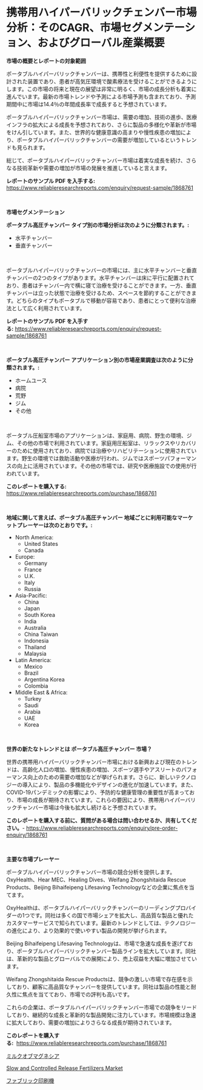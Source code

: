 <p><h1>携帯用ハイパーバリックチェンバー市場分析：そのCAGR、市場セグメンテーション、およびグローバル産業概要</h1></p><p><strong>市場の概要とレポートの対象範囲</strong></p>
<p><p>ポータブルハイパーバリックチャンバーは、携帯性と利便性を提供するために設計された装置であり、患者が高気圧環境で酸素療法を受けることができるようにします。この市場の将来と現在の展望は非常に明るく、市場の成長分析も着実に進んでいます。最新の市場トレンドや予測による市場予測も含まれており、予測期間中に市場は14.4％の年間成長率で成長すると予想されています。</p><p>ポータブルハイパーバリックチャンバー市場は、需要の増加、技術の進歩、医療インフラの拡大による成長を予想されており、さらに製品の多様化や革新が市場をけん引しています。また、世界的な健康意識の高まりや慢性疾患の増加により、ポータブルハイパーバリックチャンバーの需要が増加しているというトレンドも見られます。</p><p>総じて、ポータブルハイパーバリックチャンバー市場は着実な成長を続け、さらなる技術革新や需要の増加が市場の発展を推進していると言えます。</p></p>
<p><strong>レポートのサンプル PDF を入手する:</strong> <a href="https://www.reliableresearchreports.com/enquiry/request-sample/1868761">https://www.reliableresearchreports.com/enquiry/request-sample/1868761</a></p>
<p>&nbsp;</p>
<p><strong>市場セグメンテーション</strong></p>
<p><strong>ポータブル高圧チャンバー タイプ別の市場分析は次のように分類されます。:</strong></p>
<p><ul><li>水平チャンバー</li><li>垂直チャンバー</li></ul></p>
<p>&nbsp;</p>
<p><p>ポータブルハイパーバリックチャンバーの市場には、主に水平チャンバーと垂直チャンバーの2つのタイプがあります。水平チャンバーは床に平行に配置されており、患者はチャンバー内で横に寝て治療を受けることができます。一方、垂直チャンバーは立った状態で治療を受けるため、スペースを節約することができます。どちらのタイプもポータブルで移動が容易であり、患者にとって便利な治療法として広く利用されています。</p></p>
<p><strong>レポートのサンプル PDF を入手する:</strong>&nbsp;<a href="https://www.reliableresearchreports.com/enquiry/request-sample/1868761">https://www.reliableresearchreports.com/enquiry/request-sample/1868761</a></p>
<p>&nbsp;</p>
<p><strong> ポータブル高圧チャンバー アプリケーション別の市場産業調査は次のように分類されます。:</strong></p>
<p><ul><li>ホームユース</li><li>病院</li><li>荒野</li><li>ジム</li><li>その他</li></ul></p>
<p>&nbsp;</p>
<p><p>ポータブル圧船室市場のアプリケーションは、家庭用、病院、野生の環境、ジム、その他の市場で利用されています。家庭用圧船室は、リラックスやリカバリーのために使用されており、病院では治療やリハビリテーションに使用されています。野生の環境では救助活動や医療が行われ、ジムではスポーツパフォーマンスの向上に活用されています。その他の市場では、研究や医療施設での使用が行われています。</p></p>
<p><strong>このレポートを購入する:</strong>&nbsp; <a href="https://www.reliableresearchreports.com/purchase/1868761">https://www.reliableresearchreports.com/purchase/1868761</a></p>
<p>&nbsp;</p>
<p><strong>地域に関して言えば、ポータブル高圧チャンバー 地域ごとに利用可能なマーケットプレーヤーは次のとおりです。:</strong></p>
<p><ul>
    <li>
        North America:
        <ul>
            <li>United States</li>
            <li>Canada</li>
        </ul>
    </li>
    <li>
        Europe:
        <ul>
            <li>Germany</li>
            <li>France</li>
            <li>U.K.</li>
            <li>Italy</li>
            <li>Russia</li>
        </ul>
    </li>
    <li>
        Asia-Pacific:
        <ul>
            <li>China</li>
            <li>Japan</li>
            <li>South Korea</li>
            <li>India</li>
            <li>Australia</li>
            <li>China Taiwan</li>
            <li>Indonesia</li>
            <li>Thailand</li>
            <li>Malaysia</li>
        </ul>
    </li>
    <li>
        Latin America:
        <ul>
            <li>Mexico</li>
            <li>Brazil</li>
            <li>Argentina Korea</li>
            <li>Colombia</li>
        </ul>
    </li>
    <li>
        Middle East & Africa:
        <ul>
            <li>Turkey</li>
            <li>Saudi</li>
            <li>Arabia</li>
            <li>UAE</li>
            <li>Korea</li>
        </ul>
    </li>
    </ul></p>
<p>&nbsp;</p>
<p><strong>世界の新たなトレンドとは ポータブル高圧チャンバー 市場？</strong></p>
<p><p>世界の携帯用ハイパーバリックチャンバー市場における新興および現在のトレンドは、高齢化人口の増加、慢性疾患の増加、スポーツ選手やアスリートのパフォーマンス向上のための需要の増加などが挙げられます。さらに、新しいテクノロジーの導入により、製品の多機能化やデザインの進化が加速しています。また、COVID-19パンデミックの影響により、予防的な健康管理の重要性が高まっており、市場の成長が期待されています。これらの要因により、携帯用ハイパーバリックチャンバー市場は今後も拡大し続けると予想されています。</p></p>
<p><strong>このレポートを購入する前に、質問がある場合は問い合わせるか、共有してください。</strong>- <a href="https://www.reliableresearchreports.com/enquiry/pre-order-enquiry/1868761">https://www.reliableresearchreports.com/enquiry/pre-order-enquiry/1868761</a></p>
<p>&nbsp;</p>
<p><strong>主要な市場プレーヤー</strong></p>
<p><p>ポータブルハイパーバリックチャンバー市場の競合分析を提供します。OxyHealth、Hear MEC、Healing Dives、Weifang Zhongshitaida Rescue Products、Beijing Bihaifeipeng Lifesaving Technologyなどの企業に焦点を当てます。</p><p>OxyHealthは、ポータブルハイパーバリックチャンバーのリーディングプロバイダーの1つです。同社は多くの国で市場シェアを拡大し、高品質な製品と優れたカスタマーサービスで知られています。最新のトレンドとしては、テクノロジーの進化により、より効果的で使いやすい製品の開発が挙げられます。</p><p>Beijing Bihaifeipeng Lifesaving Technologyは、市場で急速な成長を遂げており、ポータブルハイパーバリックチャンバー製品ラインを拡大しています。同社は、革新的な製品とグローバルでの展開により、売上収益を大幅に増加させています。</p><p>Weifang Zhongshitaida Rescue Productsは、競争の激しい市場で存在感を示しており、顧客に高品質なチャンバーを提供しています。同社は製品の性能と耐久性に焦点を当てており、市場での評判も高いです。</p><p>これらの企業は、ポータブルハイパーバリックチャンバー市場での競争をリードしており、継続的な成長と革新的な製品開発に注力しています。市場規模は急速に拡大しており、需要の増加によりさらなる成長が期待されています。</p></p>
<p><strong>このレポートを購入する:</strong>&nbsp;&nbsp;<a href="https://www.reliableresearchreports.com/purchase/1868761">https://www.reliableresearchreports.com/purchase/1868761</a></p>
<p><p><a href="https://github.com/xnljig2898992/Market-Research-Report-List-1/blob/main/34147322986.md">ミルクオブマグネシア</a></p><p><a href="https://fuschia-pecorino-a6d.notion.site/Slow-and-Controlled-Release-Fertilizers-Market-Size-Evaluating-its-Market-Trends-Growth-and-Proje-392cd3b5d9d64f64a11b03804e71c14b">Slow and Controlled Release Fertilizers Market</a></p><p><a href="https://github.com/adcxff01450218/Market-Research-Report-List-1/blob/main/67891412987.md">ファブリック印刷機</a></p></p>